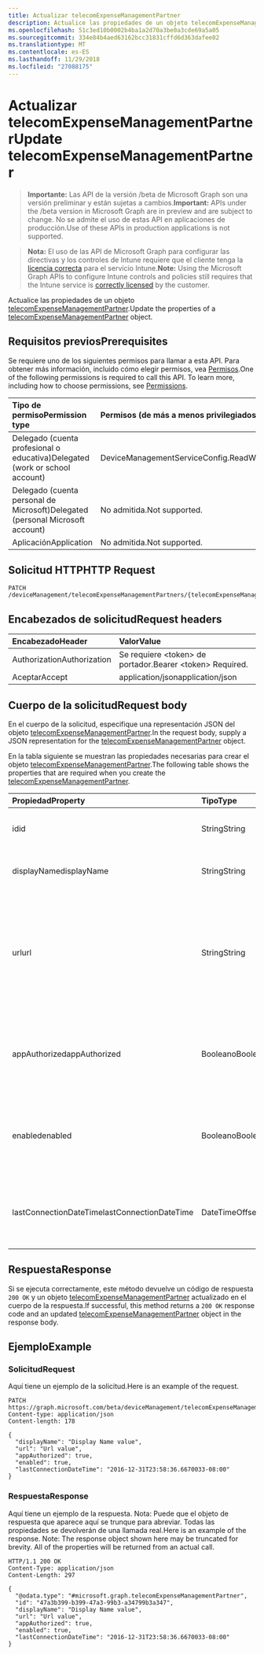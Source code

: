 ```yaml
---
title: Actualizar telecomExpenseManagementPartner
description: Actualice las propiedades de un objeto telecomExpenseManagementPartner.
ms.openlocfilehash: 51c3ed10b0002b4ba1a2d70a3be0a3cde69a5a05
ms.sourcegitcommit: 334e84b4aed63162bcc31831cffd6d363dafee02
ms.translationtype: MT
ms.contentlocale: es-ES
ms.lasthandoff: 11/29/2018
ms.locfileid: "27088175"
---
```

# <a name="update-telecomexpensemanagementpartner"></a><span data-ttu-id="93e55-103">Actualizar telecomExpenseManagementPartner</span><span class="sxs-lookup"><span data-stu-id="93e55-103">Update telecomExpenseManagementPartner</span></span>

> <span data-ttu-id="93e55-104">**Importante:** Las API de la versión /beta de Microsoft Graph son una versión preliminar y están sujetas a cambios.</span><span class="sxs-lookup"><span data-stu-id="93e55-104">**Important:** APIs under the /beta version in Microsoft Graph are in preview and are subject to change.</span></span> <span data-ttu-id="93e55-105">No se admite el uso de estas API en aplicaciones de producción.</span><span class="sxs-lookup"><span data-stu-id="93e55-105">Use of these APIs in production applications is not supported.</span></span>

> <span data-ttu-id="93e55-106">**Nota:** El uso de las API de Microsoft Graph para configurar las directivas y los controles de Intune requiere que el cliente tenga la [licencia correcta](https://go.microsoft.com/fwlink/?linkid=839381) para el servicio Intune.</span><span class="sxs-lookup"><span data-stu-id="93e55-106">**Note:** Using the Microsoft Graph APIs to configure Intune controls and policies still requires that the Intune service is [correctly licensed](https://go.microsoft.com/fwlink/?linkid=839381) by the customer.</span></span>

<span data-ttu-id="93e55-107">Actualice las propiedades de un objeto [telecomExpenseManagementPartner](../resources/intune-tem-telecomexpensemanagementpartner.md).</span><span class="sxs-lookup"><span data-stu-id="93e55-107">Update the properties of a [telecomExpenseManagementPartner](../resources/intune-tem-telecomexpensemanagementpartner.md) object.</span></span>
## <a name="prerequisites"></a><span data-ttu-id="93e55-108">Requisitos previos</span><span class="sxs-lookup"><span data-stu-id="93e55-108">Prerequisites</span></span>
<span data-ttu-id="93e55-p102">Se requiere uno de los siguientes permisos para llamar a esta API. Para obtener más información, incluido cómo elegir permisos, vea [Permisos](/graph/permissions-reference).</span><span class="sxs-lookup"><span data-stu-id="93e55-p102">One of the following permissions is required to call this API. To learn more, including how to choose permissions, see [Permissions](/graph/permissions-reference).</span></span>

|<span data-ttu-id="93e55-111">Tipo de permiso</span><span class="sxs-lookup"><span data-stu-id="93e55-111">Permission type</span></span>|<span data-ttu-id="93e55-112">Permisos (de más a menos privilegiados)</span><span class="sxs-lookup"><span data-stu-id="93e55-112">Permissions (from most to least privileged)</span></span>|
|:---|:---|
|<span data-ttu-id="93e55-113">Delegado (cuenta profesional o educativa)</span><span class="sxs-lookup"><span data-stu-id="93e55-113">Delegated (work or school account)</span></span>|<span data-ttu-id="93e55-114">DeviceManagementServiceConfig.ReadWrite.All</span><span class="sxs-lookup"><span data-stu-id="93e55-114">DeviceManagementServiceConfig.ReadWrite.All</span></span>|
|<span data-ttu-id="93e55-115">Delegado (cuenta personal de Microsoft)</span><span class="sxs-lookup"><span data-stu-id="93e55-115">Delegated (personal Microsoft account)</span></span>|<span data-ttu-id="93e55-116">No admitida.</span><span class="sxs-lookup"><span data-stu-id="93e55-116">Not supported.</span></span>|
|<span data-ttu-id="93e55-117">Aplicación</span><span class="sxs-lookup"><span data-stu-id="93e55-117">Application</span></span>|<span data-ttu-id="93e55-118">No admitida.</span><span class="sxs-lookup"><span data-stu-id="93e55-118">Not supported.</span></span>|

## <a name="http-request"></a><span data-ttu-id="93e55-119">Solicitud HTTP</span><span class="sxs-lookup"><span data-stu-id="93e55-119">HTTP Request</span></span>
<!-- {
  "blockType": "ignored"
}
-->
``` http
PATCH /deviceManagement/telecomExpenseManagementPartners/{telecomExpenseManagementPartnerId}
```

## <a name="request-headers"></a><span data-ttu-id="93e55-120">Encabezados de solicitud</span><span class="sxs-lookup"><span data-stu-id="93e55-120">Request headers</span></span>
|<span data-ttu-id="93e55-121">Encabezado</span><span class="sxs-lookup"><span data-stu-id="93e55-121">Header</span></span>|<span data-ttu-id="93e55-122">Valor</span><span class="sxs-lookup"><span data-stu-id="93e55-122">Value</span></span>|
|:---|:---|
|<span data-ttu-id="93e55-123">Authorization</span><span class="sxs-lookup"><span data-stu-id="93e55-123">Authorization</span></span>|<span data-ttu-id="93e55-124">Se requiere &lt;token&gt; de portador.</span><span class="sxs-lookup"><span data-stu-id="93e55-124">Bearer &lt;token&gt; Required.</span></span>|
|<span data-ttu-id="93e55-125">Aceptar</span><span class="sxs-lookup"><span data-stu-id="93e55-125">Accept</span></span>|<span data-ttu-id="93e55-126">application/json</span><span class="sxs-lookup"><span data-stu-id="93e55-126">application/json</span></span>|

## <a name="request-body"></a><span data-ttu-id="93e55-127">Cuerpo de la solicitud</span><span class="sxs-lookup"><span data-stu-id="93e55-127">Request body</span></span>
<span data-ttu-id="93e55-128">En el cuerpo de la solicitud, especifique una representación JSON del objeto [telecomExpenseManagementPartner](../resources/intune-tem-telecomexpensemanagementpartner.md).</span><span class="sxs-lookup"><span data-stu-id="93e55-128">In the request body, supply a JSON representation for the [telecomExpenseManagementPartner](../resources/intune-tem-telecomexpensemanagementpartner.md) object.</span></span>

<span data-ttu-id="93e55-129">En la tabla siguiente se muestran las propiedades necesarias para crear el objeto [telecomExpenseManagementPartner](../resources/intune-tem-telecomexpensemanagementpartner.md).</span><span class="sxs-lookup"><span data-stu-id="93e55-129">The following table shows the properties that are required when you create the [telecomExpenseManagementPartner](../resources/intune-tem-telecomexpensemanagementpartner.md).</span></span>

|<span data-ttu-id="93e55-130">Propiedad</span><span class="sxs-lookup"><span data-stu-id="93e55-130">Property</span></span>|<span data-ttu-id="93e55-131">Tipo</span><span class="sxs-lookup"><span data-stu-id="93e55-131">Type</span></span>|<span data-ttu-id="93e55-132">Descripción</span><span class="sxs-lookup"><span data-stu-id="93e55-132">Description</span></span>|
|:---|:---|:---|
|<span data-ttu-id="93e55-133">id</span><span class="sxs-lookup"><span data-stu-id="93e55-133">id</span></span>|<span data-ttu-id="93e55-134">String</span><span class="sxs-lookup"><span data-stu-id="93e55-134">String</span></span>|<span data-ttu-id="93e55-135">Identificador único del partner de TEM.</span><span class="sxs-lookup"><span data-stu-id="93e55-135">Unique identifier of the TEM partner.</span></span>|
|<span data-ttu-id="93e55-136">displayName</span><span class="sxs-lookup"><span data-stu-id="93e55-136">displayName</span></span>|<span data-ttu-id="93e55-137">String</span><span class="sxs-lookup"><span data-stu-id="93e55-137">String</span></span>|<span data-ttu-id="93e55-138">Nombre para mostrar del partner de TEM.</span><span class="sxs-lookup"><span data-stu-id="93e55-138">Display name of the TEM partner.</span></span>|
|<span data-ttu-id="93e55-139">url</span><span class="sxs-lookup"><span data-stu-id="93e55-139">url</span></span>|<span data-ttu-id="93e55-140">String</span><span class="sxs-lookup"><span data-stu-id="93e55-140">String</span></span>|<span data-ttu-id="93e55-141">Dirección URL del panel de control administrativo del partner de TEM, donde un administrador puede configurar el servicio de su TEM.</span><span class="sxs-lookup"><span data-stu-id="93e55-141">URL of the TEM partner's administrative control panel, where an administrator can configure their TEM service.</span></span>|
|<span data-ttu-id="93e55-142">appAuthorized</span><span class="sxs-lookup"><span data-stu-id="93e55-142">appAuthorized</span></span>|<span data-ttu-id="93e55-143">Booleano</span><span class="sxs-lookup"><span data-stu-id="93e55-143">Boolean</span></span>|<span data-ttu-id="93e55-144">Si se ha autorizado a la aplicación de AAD del partner para que obtenga acceso a Intune.</span><span class="sxs-lookup"><span data-stu-id="93e55-144">Whether the partner's AAD app has been authorized to access Intune.</span></span>|
|<span data-ttu-id="93e55-145">enabled</span><span class="sxs-lookup"><span data-stu-id="93e55-145">enabled</span></span>|<span data-ttu-id="93e55-146">Booleano</span><span class="sxs-lookup"><span data-stu-id="93e55-146">Boolean</span></span>|<span data-ttu-id="93e55-147">Si la conexión de Intune al servicio de TEM está habilitada o deshabilitada.</span><span class="sxs-lookup"><span data-stu-id="93e55-147">Whether Intune's connection to the TEM service is currently enabled or disabled.</span></span>|
|<span data-ttu-id="93e55-148">lastConnectionDateTime</span><span class="sxs-lookup"><span data-stu-id="93e55-148">lastConnectionDateTime</span></span>|<span data-ttu-id="93e55-149">DateTimeOffset</span><span class="sxs-lookup"><span data-stu-id="93e55-149">DateTimeOffset</span></span>|<span data-ttu-id="93e55-150">Marca de tiempo de la última solicitud enviada a Intune por el partner de TEM.</span><span class="sxs-lookup"><span data-stu-id="93e55-150">Timestamp of the last request sent to Intune by the TEM partner.</span></span>|



## <a name="response"></a><span data-ttu-id="93e55-151">Respuesta</span><span class="sxs-lookup"><span data-stu-id="93e55-151">Response</span></span>
<span data-ttu-id="93e55-152">Si se ejecuta correctamente, este método devuelve un código de respuesta `200 OK` y un objeto [telecomExpenseManagementPartner](../resources/intune-tem-telecomexpensemanagementpartner.md) actualizado en el cuerpo de la respuesta.</span><span class="sxs-lookup"><span data-stu-id="93e55-152">If successful, this method returns a `200 OK` response code and an updated [telecomExpenseManagementPartner](../resources/intune-tem-telecomexpensemanagementpartner.md) object in the response body.</span></span>

## <a name="example"></a><span data-ttu-id="93e55-153">Ejemplo</span><span class="sxs-lookup"><span data-stu-id="93e55-153">Example</span></span>
### <a name="request"></a><span data-ttu-id="93e55-154">Solicitud</span><span class="sxs-lookup"><span data-stu-id="93e55-154">Request</span></span>
<span data-ttu-id="93e55-155">Aquí tiene un ejemplo de la solicitud.</span><span class="sxs-lookup"><span data-stu-id="93e55-155">Here is an example of the request.</span></span>
``` http
PATCH https://graph.microsoft.com/beta/deviceManagement/telecomExpenseManagementPartners/{telecomExpenseManagementPartnerId}
Content-type: application/json
Content-length: 178

{
  "displayName": "Display Name value",
  "url": "Url value",
  "appAuthorized": true,
  "enabled": true,
  "lastConnectionDateTime": "2016-12-31T23:58:36.6670033-08:00"
}
```

### <a name="response"></a><span data-ttu-id="93e55-156">Respuesta</span><span class="sxs-lookup"><span data-stu-id="93e55-156">Response</span></span>
<span data-ttu-id="93e55-p103">Aquí tiene un ejemplo de la respuesta. Nota: Puede que el objeto de respuesta que aparece aquí se trunque para abreviar. Todas las propiedades se devolverán de una llamada real.</span><span class="sxs-lookup"><span data-stu-id="93e55-p103">Here is an example of the response. Note: The response object shown here may be truncated for brevity. All of the properties will be returned from an actual call.</span></span>
``` http
HTTP/1.1 200 OK
Content-Type: application/json
Content-Length: 297

{
  "@odata.type": "#microsoft.graph.telecomExpenseManagementPartner",
  "id": "47a3b399-b399-47a3-99b3-a34799b3a347",
  "displayName": "Display Name value",
  "url": "Url value",
  "appAuthorized": true,
  "enabled": true,
  "lastConnectionDateTime": "2016-12-31T23:58:36.6670033-08:00"
}
```





